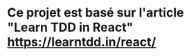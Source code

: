 
# Ce projet est basé sur l'article "Learn TDD in React"  https://learntdd.in/react/
<!--stackedit_data:
eyJoaXN0b3J5IjpbLTkwMzYxNzkxNl19
-->